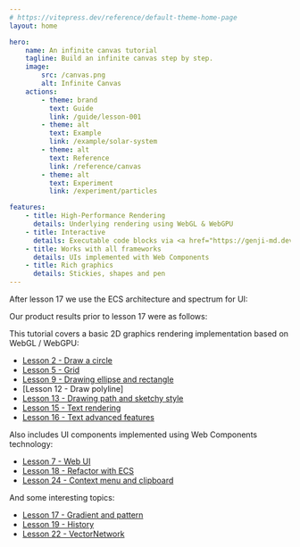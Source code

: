 ```yaml
---
# https://vitepress.dev/reference/default-theme-home-page
layout: home

hero:
    name: An infinite canvas tutorial
    tagline: Build an infinite canvas step by step.
    image:
        src: /canvas.png
        alt: Infinite Canvas
    actions:
        - theme: brand
          text: Guide
          link: /guide/lesson-001
        - theme: alt
          text: Example
          link: /example/solar-system
        - theme: alt
          text: Reference
          link: /reference/canvas
        - theme: alt
          text: Experiment
          link: /experiment/particles

features:
    - title: High-Performance Rendering
      details: Underlying rendering using WebGL & WebGPU
    - title: Interactive
      details: Executable code blocks via <a href="https://genji-md.dev">genji</a>
    - title: Works with all frameworks
      details: UIs implemented with Web Components
    - title: Rich graphics
      details: Stickies, shapes and pen
---
```


<script setup>
import WebGL from './components/WebGL.vue'
import Spectrum from './components/Spectrum.vue'
</script>

After lesson 17 we use the ECS architecture and spectrum for UI:

<Spectrum />

Our product results prior to lesson 17 were as follows:

<WebGL />

This tutorial covers a basic 2D graphics rendering implementation based on WebGL / WebGPU:

-   [Lesson 2 - Draw a circle]
-   [Lesson 5 - Grid]
-   [Lesson 9 - Drawing ellipse and rectangle]
-   [Lesson 12 - Draw polyline]
-   [Lesson 13 - Drawing path and sketchy style]
-   [Lesson 15 - Text rendering]
-   [Lesson 16 - Text advanced features]

Also includes UI components implemented using Web Components technology:

-   [Lesson 7 - Web UI]
-   [Lesson 18 - Refactor with ECS]
-   [Lesson 24 - Context menu and clipboard]

And some interesting topics:

-   [Lesson 17 - Gradient and pattern]
-   [Lesson 19 - History]
-   [Lesson 22 - VectorNetwork]

[Lesson 2 - Draw a circle]: /guide/lesson-002
[Lesson 5 - Grid]: /guide/lesson-005
[Lesson 9 - Drawing ellipse and rectangle]: /guide/lesson-009
[Lesson 12 - Draw polylines]: /guide/lesson-012
[Lesson 13 - Drawing path and sketchy style]: /guide/lesson-013
[Lesson 15 - Text rendering]: /guide/lesson-015
[Lesson 16 - Text advanced features]: /guide/lesson-016
[Lesson 7 - Web UI]: /guide/lesson-007
[Lesson 18 - Refactor with ECS]: /guide/lesson-018
[Lesson 19 - History]: /guide/lesson-019
[Lesson 24 - Context menu and clipboard]: /guide/lesson-024
[Lesson 22 - VectorNetwork]: /guide/lesson-022
[Lesson 17 - Gradient and pattern]: /guide/lesson-017
